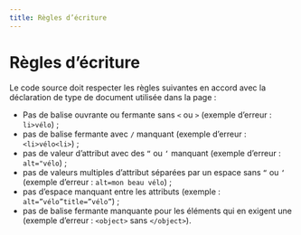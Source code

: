 ```yaml
---
title: Règles d’écriture
---
```


# Règles d’écriture


Le code source doit respecter les règles suivantes en accord avec la déclaration de type de document utilisée dans la page :

- Pas de balise ouvrante ou fermante sans `<` ou `>` (exemple d’erreur : `li>vélo`) ;
- pas de balise fermante avec `/` manquant (exemple d’erreur : `<li>vélo<li>`) ;
- pas de valeur d’attribut avec des `“` ou `‘` manquant (exemple d’erreur : `alt="vélo`) ;
- pas de valeurs multiples d’attribut séparées par un espace sans `“` ou `‘` (exemple d’erreur : `alt=mon beau vélo`) ;
- pas d’espace manquant entre les attributs (exemple : `alt=”vélo”title=”vélo”`) ;
- pas de balise fermante manquante pour les éléments qui en exigent une (exemple d’erreur : `<object>` sans `</object>`).
